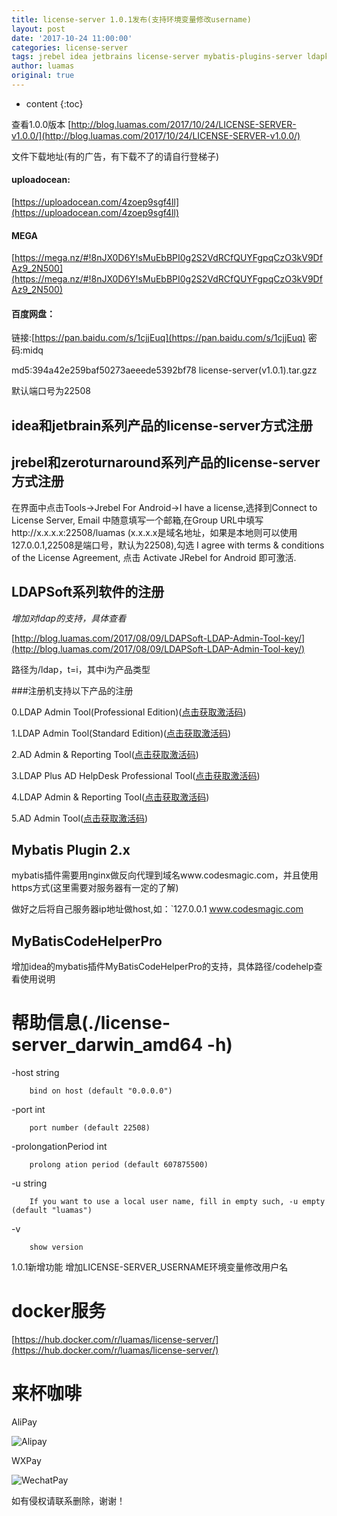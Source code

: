 ```yaml
---
title: license-server 1.0.1发布(支持环境变量修改username)
layout: post
date: '2017-10-24 11:00:00'
categories: license-server
tags: jrebel idea jetbrains license-server mybatis-plugins-server ldapkeygen
author: luamas
original: true
---
```


* content
{:toc}

查看1.0.0版本
[http://blog.luamas.com/2017/10/24/LICENSE-SERVER-v1.0.0/](http://blog.luamas.com/2017/10/24/LICENSE-SERVER-v1.0.0/)







文件下载地址(有的广告，有下载不了的请自行登梯子)


#### uploadocean:

[https://uploadocean.com/4zoep9sgf4ll](https://uploadocean.com/4zoep9sgf4ll)


#### MEGA

[https://mega.nz/#!8nJX0D6Y!sMuEbBPI0g2S2VdRCfQUYFgpqCzO3kV9DfAz9_2N500](https://mega.nz/#!8nJX0D6Y!sMuEbBPI0g2S2VdRCfQUYFgpqCzO3kV9DfAz9_2N500)


#### 百度网盘：

链接:[https://pan.baidu.com/s/1cjjEuq](https://pan.baidu.com/s/1cjjEuq) 密码:midq


md5:394a42e259baf50273aeeede5392bf78  license-server(v1.0.1).tar.gzz

默认端口号为22508

## idea和jetbrain系列产品的license-server方式注册

## jrebel和zeroturnaround系列产品的license-server方式注册

在界面中点击Tools->Jrebel For Android->I have a license,选择到Connect to License Server, Email 中随意填写一个邮箱,在Group URL中填写http://x.x.x.x:22508/luamas
(x.x.x.x是域名地址，如果是本地则可以使用127.0.0.1,22508是端口号，默认为22508),勾选 I agree with terms & conditions of the License Agreement, 点击 Activate JRebel for Android 即可激活.

## LDAPSoft系列软件的注册

*增加对ldap的支持，具体查看*

[http://blog.luamas.com/2017/08/09/LDAPSoft-LDAP-Admin-Tool-key/](http://blog.luamas.com/2017/08/09/LDAPSoft-LDAP-Admin-Tool-key/)

路径为/ldap，t=i，其中i为产品类型

###注册机支持以下产品的注册

0.LDAP Admin Tool(Professional Edition)([点击获取激活码](http://ldap.luamas.com/ldap?t=0))

1.LDAP Admin Tool(Standard Edition)([点击获取激活码](http://ldap.luamas.com/ldap?t=1))

2.AD Admin & Reporting Tool([点击获取激活码](http://ldap.luamas.com/ldap?t=2))

3.LDAP Plus AD HelpDesk Professional Tool([点击获取激活码](http://ldap.luamas.com/ldap?t=3))

4.LDAP Admin & Reporting Tool([点击获取激活码](http://ldap.luamas.com/ldap?t=4))

5.AD Admin Tool([点击获取激活码](http://ldap.luamas.com/ldap?t=5))

## Mybatis Plugin 2.x

mybatis插件需要用nginx做反向代理到域名www.codesmagic.com，并且使用https方式(这里需要对服务器有一定的了解)

做好之后将自己服务器ip地址做host,如：`127.0.0.1  www.codesmagic.com

## MyBatisCodeHelperPro

增加idea的mybatis插件MyBatisCodeHelperPro的支持，具体路径/codehelp查看使用说明


# 帮助信息(./license-server_darwin_amd64 -h)

  -host string
  
        bind on host (default "0.0.0.0")
        
  -port int
  
        port number (default 22508)
        
  -prolongationPeriod int
  
        prolong ation period (default 607875500)
        
  -u string
  
        If you want to use a local user name, fill in empty such, -u empty (default "luamas")
        
  -v    
  
        show version


1.0.1新增功能
增加LICENSE-SERVER_USERNAME环境变量修改用户名


# docker服务

[https://hub.docker.com/r/luamas/license-server/](https://hub.docker.com/r/luamas/license-server/)


# 来杯咖啡

AliPay

![Alipay](http://blog.luamas.com/images/aliPay.jpg)

WXPay

![WechatPay](http://blog.luamas.com/images/wechatPay.jpg)



如有侵权请联系删除，谢谢！

